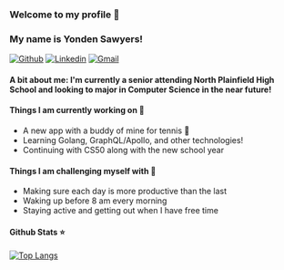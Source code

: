 ### Welcome to my profile 👋 
### My name is Yonden Sawyers!

[![Github](https://img.shields.io/badge/-Github-000?style=flat&logo=Github&logoColor=white)](https://github.com/BigBellyBigDreams)
[![Linkedin](https://img.shields.io/badge/-LinkedIn-blue?style=flat&logo=Linkedin&logoColor=white)](https://www.linkedin.com/in/yonden-sawyers/)
[![Gmail](https://img.shields.io/badge/-Gmail-c14438?style=flat&logo=Gmail&logoColor=white)](mailto:YondenJ.Sawyers09@gmail.com)

#### A bit about me: I'm currently a senior attending North Plainfield High School and looking to major in Computer Science in the near future!

#### Things I am currently working on 🌱
- A new app with a buddy of mine for tennis 🎾
- Learning Golang, GraphQL/Apollo, and other technologies!
- Continuing with CS50 along with the new school year

#### Things I am challenging myself with :muscle:
- Making sure each day is more productive than the last
- Waking up before 8 am every morning
- Staying active and getting out when I have free time

#### Github Stats ⭐

[![Top Langs](https://github-readme-stats.vercel.app/api/top-langs/?username=BigBellyBigDreams&layout=compact)](https://github.com/BigBellyBigDreams/github-readme-stats)
